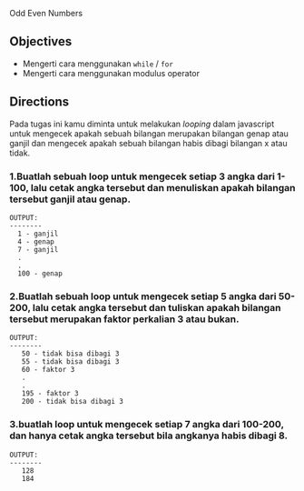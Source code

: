 Odd Even Numbers

## Objectives

- Mengerti cara menggunakan `while` / `for`
- Mengerti cara menggunakan modulus operator

## Directions

Pada tugas ini kamu diminta untuk melakukan _looping_ dalam javascript untuk mengecek apakah sebuah bilangan merupakan bilangan genap atau ganjil dan mengecek apakah sebuah bilangan habis dibagi bilangan x atau tidak.

### 1.Buatlah sebuah loop untuk mengecek setiap 3 angka dari 1-100, lalu cetak angka tersebut dan menuliskan apakah bilangan tersebut ganjil atau genap.

```
OUTPUT:
--------
  1 - ganjil
  4 - genap
  7 - ganjil
  .
  .
  100 - genap
```

### 2.Buatlah sebuah loop untuk mengecek setiap 5 angka dari 50-200, lalu cetak angka tersebut dan tuliskan apakah bilangan tersebut merupakan faktor perkalian 3 atau bukan.

```
OUTPUT:
--------
   50 - tidak bisa dibagi 3
   55 - tidak bisa dibagi 3
   60 - faktor 3
   .
   .
   195 - faktor 3
   200 - tidak bisa dibagi 3
```

### 3.buatlah loop untuk mengecek setiap 7 angka dari 100-200, dan hanya cetak angka tersebut bila angkanya habis dibagi 8.

```
OUTPUT:
--------
   128
   184
```
